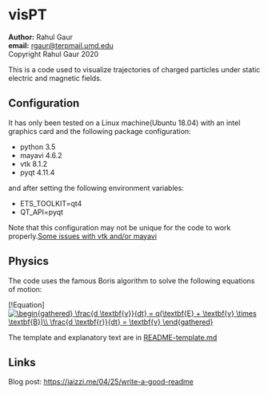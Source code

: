 # visPT

**Author:** Rahul Gaur\
**email:** rgaur@terpmail.umd.edu\
Copyright Rahul Gaur 2020

This is a code used to visualize trajectories of charged particles under static electric and magnetic fields.

## Configuration

It has only been tested on a Linux machine(Ubuntu 18.04) with an intel graphics card and the following package configuration:

* python 3.5
* mayavi 4.6.2 
* vtk 8.1.2
* pyqt 4.11.4

and after setting the following environment variables:

* ETS_TOOLKIT=qt4
* QT_API=pyqt

Note that this configuration may not be unique for the code to work properly.[Some issues with vtk and/or mayavi](https://github.com/enthought/mayavi/issues/656)

## Physics

The code uses the famous Boris algorithm to solve the following equations of motion:

[!Equation] <a href="https://www.codecogs.com/eqnedit.php?latex=\begin{gathered}&space;\frac{d&space;\textbf{v}}{dt}&space;=&space;q(\textbf{E}&space;&plus;&space;\textbf{v}&space;\times&space;\textbf{B})\\&space;\frac{d&space;\textbf{r}}{dt}&space;=&space;\textbf{v}&space;\end{gathered}" target="_blank"><img src="https://latex.codecogs.com/gif.latex?\begin{gathered}&space;\frac{d&space;\textbf{v}}{dt}&space;=&space;q(\textbf{E}&space;&plus;&space;\textbf{v}&space;\times&space;\textbf{B})\\&space;\frac{d&space;\textbf{r}}{dt}&space;=&space;\textbf{v}&space;\end{gathered}" title="\begin{gathered} \frac{d \textbf{v}}{dt} = q(\textbf{E} + \textbf{v} \times \textbf{B})\\ \frac{d \textbf{r}}{dt} = \textbf{v} \end{gathered}" /></a> 

The template and explanatory text are in [README-template.md](README-template.md)
## Links
Blog post: https://iaizzi.me/04/25/write-a-good-readme

